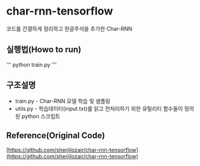 # char-rnn-tensorflow
코드를 간결하게 정리하고 한글주석을 추가한 Char-RNN

## 실행법(Howo to run)
'''
python train.py
'''

## 구조설명
- train.py - Char-RNN 모델 학습 및 샘플링
- utils.py - 학습데이터(input.txt)를 읽고 전처리하기 위한 유틸리티 함수들이 정의된 python 스크립트 

## Reference(Original Code)
[https://github.com/sherjilozair/char-rnn-tensorflow](https://github.com/sherjilozair/char-rnn-tensorflow)